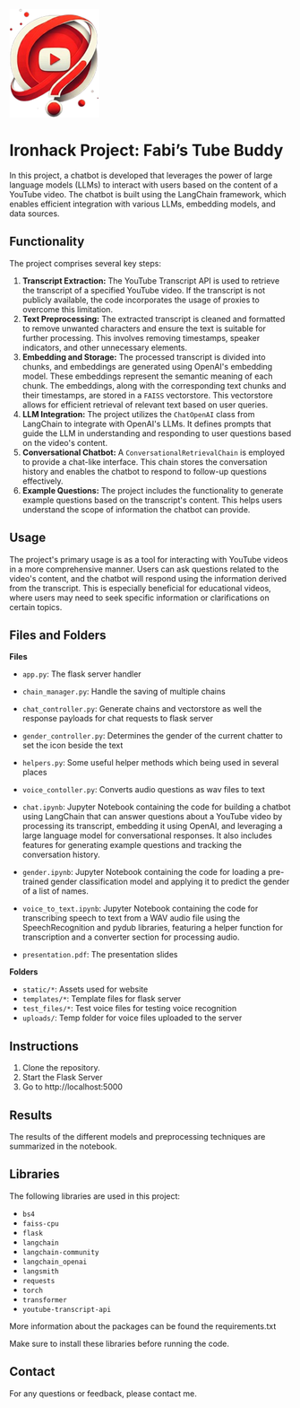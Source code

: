 ![logo](static/images/logo.png?raw=true)

# Ironhack Project: Fabi’s Tube Buddy

In this project, a chatbot is developed that leverages the power of large language models (LLMs) to interact with users based on the content of a YouTube video. The chatbot is built using the LangChain framework, which enables efficient integration with various LLMs, embedding models, and data sources.

## Functionality

The project comprises several key steps:

1. **Transcript Extraction:** The YouTube Transcript API is used to retrieve the transcript of a specified YouTube video. If the transcript is not publicly available, the code incorporates the usage of proxies to overcome this limitation.
2. **Text Preprocessing:** The extracted transcript is cleaned and formatted to remove unwanted characters and ensure the text is suitable for further processing. This involves removing timestamps, speaker indicators, and other unnecessary elements.
3. **Embedding and Storage:** The processed transcript is divided into chunks, and embeddings are generated using OpenAI's embedding model. These embeddings represent the semantic meaning of each chunk. The embeddings, along with the corresponding text chunks and their timestamps, are stored in a `FAISS` vectorstore. This vectorstore allows for efficient retrieval of relevant text based on user queries.
4. **LLM Integration:** The project utilizes the `ChatOpenAI` class from LangChain to integrate with OpenAI's LLMs. It defines prompts that guide the LLM in understanding and responding to user questions based on the video's content.
5. **Conversational Chatbot:** A `ConversationalRetrievalChain` is employed to provide a chat-like interface. This chain stores the conversation history and enables the chatbot to respond to follow-up questions effectively.
6. **Example Questions:** The project includes the functionality to generate example questions based on the transcript's content. This helps users understand the scope of information the chatbot can provide.

## Usage

The project's primary usage is as a tool for interacting with YouTube videos in a more comprehensive manner. Users can ask questions related to the video's content, and the chatbot will respond using the information derived from the transcript. This is especially beneficial for educational videos, where users may need to seek specific information or clarifications on certain topics.

## Files and Folders

**Files**
* `app.py`: The flask server handler
* `chain_manager.py`: Handle the saving of multiple chains
* `chat_controller.py`: Generate chains and vectorstore as well the response payloads for chat requests to flask server
* `gender_controller.py`: Determines the gender of the current chatter to set the icon beside the text
* `helpers.py`: Some useful helper methods which being used in several places
* `voice_contoller.py`: Converts audio questions as wav files to text

* `chat.ipynb`: Jupyter Notebook containing the code for building a chatbot using LangChain that can answer questions about a YouTube video by processing its transcript, embedding it using OpenAI, and leveraging a large language model for conversational responses. It also includes features for generating example questions and tracking the conversation history.
* `gender.ipynb`: Jupyter Notebook containing the code for loading a pre-trained gender classification model and applying it to predict the gender of a list of names.
* `voice_to_text.ipynb`: Jupyter Notebook containing the code for transcribing speech to text from a WAV audio file using the SpeechRecognition and pydub libraries, featuring a helper function for transcription and a converter section for processing audio.

* `presentation.pdf`: The presentation slides

**Folders**
* `static/*`: Assets used for website
* `templates/*`: Template files for flask server
* `test_files/*`: Test voice files for testing voice recognition
* `uploads/`: Temp folder for voice files uploaded to the server

## Instructions

1. Clone the repository.
2. Start the Flask Server
3. Go to http://localhost:5000

## Results

The results of the different models and preprocessing techniques are summarized in the notebook.

## Libraries

The following libraries are used in this project:

* `bs4`
* `faiss-cpu`
* `flask`
* `langchain`
* `langchain-community`
* `langchain_openai`
* `langsmith`
* `requests`
* `torch`
* `transformer`
* `youtube-transcript-api`

More information about the packages can be found the requirements.txt

Make sure to install these libraries before running the code.

## Contact

For any questions or feedback, please contact me.
